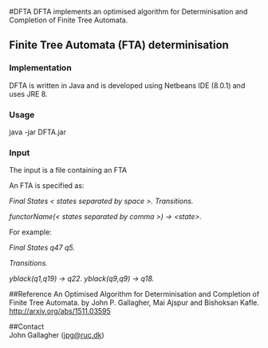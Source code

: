 #DFTA
DFTA implements an optimised algorithm for Determinisation and Completion of Finite Tree Automata.

## Finite Tree Automata (FTA) determinisation
### Implementation
DFTA is written in Java and is developed using Netbeans IDE (8.0.1) and uses JRE 8.

### Usage
java -jar DFTA.jar 

### Input
The input is a file containing an FTA

An FTA is specified as:

*Final States \< states separated by space \>.*
*Transitions.*

*functorName(\< states separated by comma \>) -> \<state\>.*


For example: 

*Final States q47 q5.*

*Transitions.*

*yblack(q1,q19) -> q22.*
*yblack(q9,q9) -> q18.*

##Reference
An Optimised Algorithm for Determinisation and Completion of Finite Tree Automata.
by John P. Gallagher, Mai Ajspur and Bishoksan Kafle.
http://arxiv.org/abs/1511.03595

##Contact  
John Gallagher (jpg@ruc.dk)
